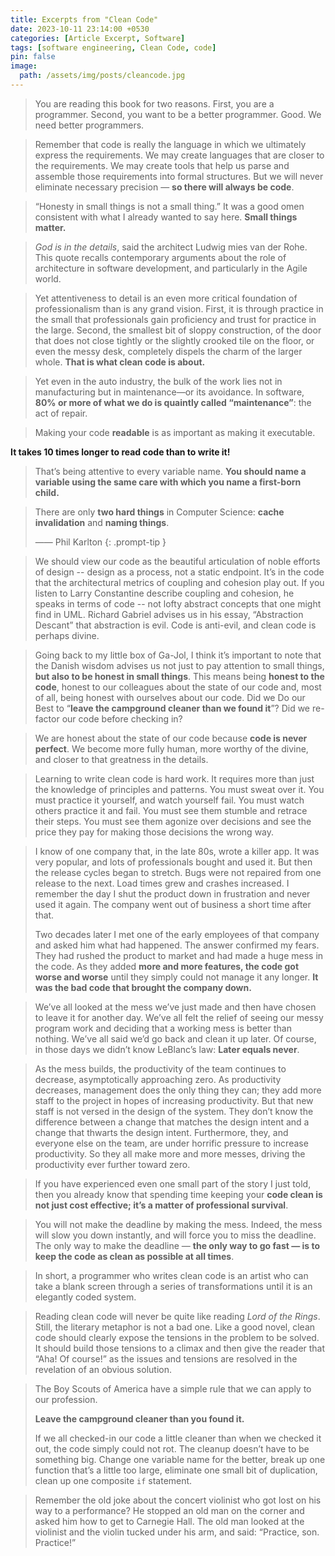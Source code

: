 ```yaml
---
title: Excerpts from "Clean Code"
date: 2023-10-11 23:14:00 +0530
categories: [Article Excerpt, Software]
tags: [software engineering, Clean Code, code]
pin: false
image:
  path: /assets/img/posts/cleancode.jpg
---
```


>You are reading this book for two reasons. First, you are a programmer. Second, you want to be a better programmer. Good. We need better programmers.

>Remember that code is really the language in which we ultimately express the requirements. We may create languages that are closer to the requirements. We may create tools that help us parse and assemble those requirements into formal structures. But we will never eliminate necessary precision — **so there will always be code**.

>“Honesty in small things is not a small thing.” It was a good omen consistent with what I already wanted to say here. **Small things matter.**

>_God is in the details_, said the architect Ludwig mies van der Rohe. This quote recalls contemporary arguments about the role of architecture in software development, and particularly in the Agile world. 

>Yet attentiveness to detail is an even more critical foundation of professionalism than is any grand vision. First, it is through practice in the small that professionals gain proficiency and trust for practice in the large. Second, the smallest bit of sloppy construction, of the door that does not close tightly or the slightly crooked tile on the floor, or even the messy desk, completely dispels the charm of the larger whole. **That is what clean code is about.**

>Yet even in the auto industry, the bulk of the work lies not in manufacturing but in maintenance—or its avoidance. In software, **80% or more of what we do is quaintly called “maintenance”**: the act of repair.

>Making your code **readable** is as important as making it executable.

**It takes 10 times longer to read code than to write it!**

>That’s being attentive to every variable name. **You should name a variable using the same care with which you name a first-born child.**

>There are only **two hard things** in Computer Science: **cache invalidation** and **naming things**.
>
> —— Phil Karlton
{: .prompt-tip }

>We should view our code as the beautiful articulation of noble efforts of design -- design as a process, not a static endpoint. It’s in the code that the architectural metrics of coupling and cohesion play out. If you listen to Larry Constantine describe coupling and cohesion, he speaks in terms of code -- not lofty abstract concepts that one might find in UML. Richard Gabriel advises us in his essay, “Abstraction Descant” that abstraction is evil. Code is anti-evil, and clean code is perhaps divine.

>Going back to my little box of Ga-Jol, I think it’s important to note that the Danish wisdom advises us not just to pay attention to small things, **but also to be honest in small things**. This means being **honest to the code**, honest to our colleagues about the state of our code and, most of all, being honest with ourselves about our code. Did we Do our Best to “**leave the campground cleaner than we found it**”? Did we re-factor our code before checking in? 

>We are honest about the state of our code because **code is never perfect**. We become more fully human, more worthy of the divine, and closer to that greatness in the details.


>Learning to write clean code is hard work. It requires more than just the knowledge of principles and patterns. You must sweat over it. You must practice it yourself, and watch yourself fail. You must watch others practice it and fail. You must see them stumble and retrace their steps. You must see them agonize over decisions and see the price they pay for making those decisions the wrong way. 

>I know of one company that, in the late 80s, wrote a killer app. It was very popular, and lots of professionals bought and used it. But then the release cycles began to stretch. Bugs were not repaired from one release to the next. Load times grew and crashes increased. I remember the day I shut the product down in frustration and never used it again. The company went out of business a short time after that.
> 
> Two decades later I met one of the early employees of that company and asked him what had happened. The answer confirmed my fears. They had rushed the product to market and had made a huge mess in the code. As they added **more and more features, the code got worse and worse** until they simply could not manage it any longer. **It was the bad code that brought the company down.**

>We’ve all looked at the mess we’ve just made and then have chosen to leave it for another day. We’ve all felt the relief of seeing our messy program work and deciding that a working mess is better than nothing. We’ve all said we’d go back and clean it up later. Of course, in those days we didn’t know LeBlanc’s law: **Later equals never**.

>As the mess builds, the productivity of the team continues to decrease, asymptotically approaching zero. As productivity decreases, management does the only thing they can; they add more staff to the project in hopes of increasing productivity. But that new staff is not versed in the design of the system. They don’t know the difference between a change that matches the design intent and a change that thwarts the design intent. Furthermore, they, and everyone else on the team, are under horrific pressure to increase productivity. So they all make more and more messes, driving the productivity ever further toward zero.

>If you have experienced even one small part of the story I just told, then you already know that spending time keeping your **code clean is not just cost effective; it’s a matter of professional survival**.

>You will not make the deadline by making the mess. Indeed, the mess will slow you down instantly, and will force you to miss the deadline. The only way to make the deadline — **the only way to go fast — is to keep the code as clean as possible at all times**.

>In short, a programmer who writes clean code is an artist who can take a blank screen through a series of transformations until it is an elegantly coded system.

>Reading clean code will never be quite like reading _Lord of the Rings_. Still, the literary metaphor is not a bad one. Like a good novel, clean code should clearly expose the tensions in the problem to be solved. It should build those tensions to a climax and then give the reader that “Aha! Of course!” as the issues and tensions are resolved in the revelation of an obvious solution. 

>The Boy Scouts of America have a simple rule that we can apply to our profession.
>
>**Leave the campground cleaner than you found it.**
> 
> If we all checked-in our code a little cleaner than when we checked it out, the code simply could not rot. The cleanup doesn’t have to be something big. Change one variable name for the better, break up one function that’s a little too large, eliminate one small bit of duplication, clean up one composite `if` statement.

>Remember the old joke about the concert violinist who got lost on his way to a performance? He stopped an old man on the corner and asked him how to get to Carnegie Hall. The old man looked at the violinist and the violin tucked under his arm, and said: “Practice, son. Practice!”
